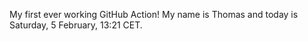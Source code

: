 My first ever working GitHub Action!
My name is Thomas and today is Saturday, 5 February, 13:21 CET. 
